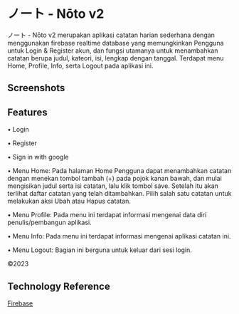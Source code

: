 
# ノート - Nōto v2

ノート - Nōto v2 merupakan aplikasi catatan harian sederhana dengan menggunakan firebase realtime database yang memungkinkan Pengguna untuk Login & Register akun, dan fungsi utamanya untuk menambahkan catatan berupa judul, kateori, isi, lengkap dengan tanggal. Terdapat menu Home, Profile, Info, serta Logout pada aplikasi ini.


## Screenshots




## Features

• Login

• Register

• Sign in with google

• Menu Home: Pada halaman Home Pengguna dapat menambahkan catatan dengan menekan tombol tambah (+) pada pojok kanan bawah, dan mulai mengisikan judul serta isi catatan, lalu klik tombol save. Setelah itu akan terlihat daftar catatan yang telah ditambahkan. Pilih salah satu catatan untuk melakukan aksi Ubah atau Hapus catatan.

• Menu Profile: Pada menu ini terdapat informasi mengenai data diri penulis/pembangun aplikasi.

• Menu Info: Pada menu ini terdapat informasi mengenai aplikasi catatan ini.

• Menu Logout: Bagian ini berguna untuk keluar dari sesi login.

©2023


## Technology Reference

[Firebase](https://firebase.google.com)